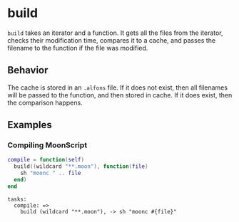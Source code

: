 # build

`build` takes an iterator and a function. It gets all the files from the iterator,
checks their modification time, compares it to a cache, and passes the filename to the function if the file was modified.

## Behavior

The cache is stored in an `.alfons` file. If it does not exist, then all filenames will be passed to the function, and then stored in cache. If it does exist, then the comparison happens.

## Examples

### Compiling MoonScript

```lua
compile = function(self)
  build((wildcard "**.moon"), function(file)
    sh "moonc " .. file
  end)
end
```

```moon
tasks:
  compile: =>
    build (wildcard "**.moon"), -> sh "moonc #{file}"
```
